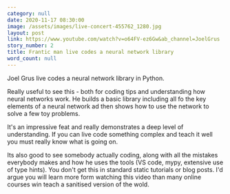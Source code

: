 ```yaml
---
category: null
date: 2020-11-17 08:30:00
image: /assets/images/live-concert-455762_1280.jpg
layout: post
link: https://www.youtube.com/watch?v=o64FV-ez6Gw&ab_channel=JoelGrus
story_number: 2
title: Frantic man live codes a neural network library
word_count: null
---
```


Joel Grus live codes a neural network library in Python. 

Really useful to see this - both for coding tips and understanding how neural networks work. He builds a basic library including all fo the key elements of a neural network ad then shows how to use the network to solve a few toy problems.

It's an impressive feat and really demonstrates a deep level of understanding. If you can live code something complex and teach it well you must really know what is going on.

Its also good to see somebody actually coding, along with all the mistakes everybody makes and how he uses the tools (VS code, mypy, extensive use of type hints). You don't get this in standard static tutorials or blog posts. I'd argue you will learn more form watching this video than many online courses win teach a sanitised version of the wold.

